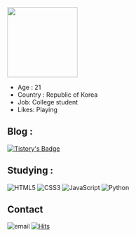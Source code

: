 <img src="https://search.pstatic.net/common/?src=http%3A%2F%2Fblogfiles.naver.net%2F20141018_122%2Fsmartkeiji_1413619433220sSh78_GIF%2Ftumblr_static_tumblr_inline_mqbi1h9k9l1qz4rgp.gif&type=sc960_832_gif" width="160px" height="160px">

<ul>
	<li>Age : 21</li>
	<li>Country : Republic of Korea</li>
	<li>Job: College student</li>
	<li>Likes: Playing</li>
</ul>

<h2>Blog : </h2>

[![Tistory's Badge](https://github-readme-tistory-card.vercel.app/api/badge?name=smcmfmf%20%20&postId=&theme=default)](https://smcmfmf.tistory.com)

<h2>Studying : </h2>

![HTML5](https://img.shields.io/badge/-HTML5-E34F26?style=for-the-badge&logo=HTML5&logoColor=white)
![CSS3](https://img.shields.io/badge/-CSS3-1572B6?style=for-the-badge&logo=CSS3)
![JavaScript](https://img.shields.io/badge/-JavaScript-black?style=for-the-badge&logo=JavaScript)
![Python](https://img.shields.io/badge/-Python-black?style=for-the-badge&logo=Python)

<h2>Contact</h2>

![email](https://img.shields.io/badge/-hk0831bae%40gmail.com-%2379ABFF?style=for-the-badge&logo=Gmail)
[![Hits](https://hits.seeyoufarm.com/api/count/incr/badge.svg?url=https%3A%2F%2Fgithub.com%2Fsmcmfmf&count_bg=%230D008E&title_bg=%239FFF00&icon=github.svg&icon_color=%23FFFFFF&title=hits&edge_flat=false)](https://hits.seeyoufarm.com)
